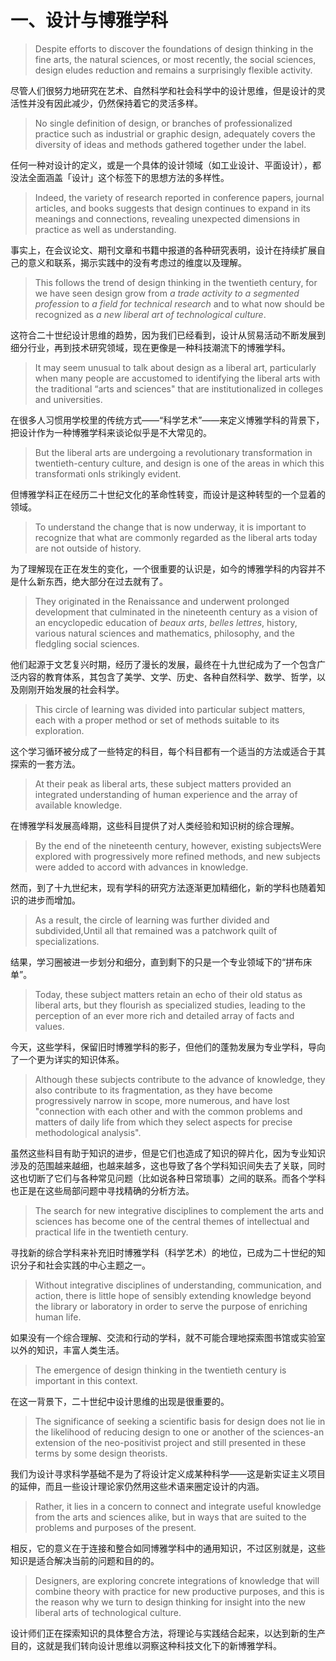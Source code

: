 # 一、设计与博雅学科


> Despite efforts to discover the foundations of design thinking in the fine arts, the natural sciences, or most recently, the social sciences, design eludes reduction and remains a surprisingly flexible activity.


尽管人们很努力地研究在艺术、自然科学和社会科学中的设计思维，但是设计的灵活性并没有因此减少，仍然保持着它的灵活多样。

> No single definition of design, or branches of professionalized practice such as industrial or graphic design, adequately covers the diversity of ideas and methods gathered together under the label.

任何一种对设计的定义，或是一个具体的设计领域（如工业设计、平面设计），都没法全面涵盖「设计」这个标签下的思想方法的多样性。

> Indeed, the variety of research reported in conference papers, journal articles, and books suggests that design continues to expand in its meanings and connections, revealing unexpected dimensions in practice as well as understanding. 

事实上，在会议论文、期刊文章和书籍中报道的各种研究表明，设计在持续扩展自己的意义和联系，揭示实践中的没有考虑过的维度以及理解。

> This follows the trend of design thinking in the twentieth century, for we have seen design grow from *a trade activity to a segmented profession* to *a field for technical research* and to what now should be recognized as *a new liberal art of technological culture*.

这符合二十世纪设计思维的趋势，因为我们已经看到，设计从贸易活动不断发展到细分行业，再到技术研究领域，现在更像是一种科技潮流下的博雅学科。

> It may seem unusual to talk about design as a liberal art, particularly when many people are accustomed to identifying the liberal arts with the traditional “arts and sciences" that are institutionalized in colleges and universities. 

在很多人习惯用学校里的传统方式——“科学艺术”——来定义博雅学科的背景下，把设计作为一种博雅学科来谈论似乎是不大常见的。

> But the liberal arts are undergoing a revolutionary transformation in twentieth-century culture, and design is one of the areas in which this transformati onIs strikingly evident.

但博雅学科正在经历二十世纪文化的革命性转变，而设计是这种转型的一个显着的领域。

> To understand the change that is now underway, it is important to recognize that what are commonly regarded as the liberal arts today are not outside of history.

为了理解现在正在发生的变化，一个很重要的认识是，如今的博雅学科的内容并不是什么新东西，绝大部分在过去就有了。

> They originated in the Renaissance and underwent prolonged development that culminated in the nineteenth century as a vision of an encyclopedic education of *beaux arts*, *belles lettres*, history, various natural sciences and mathematics, philosophy, and the fledgling social sciences. 

他们起源于文艺复兴时期，经历了漫长的发展，最终在十九世纪成为了一个包含广泛内容的教育体系，其包含了美学、文学、历史、各种自然科学、数学、哲学，以及刚刚开始发展的社会科学。

> This circle of learning was divided into particular subject matters, each with a proper method or set of methods suitable to its exploration. 

这个学习循环被分成了一些特定的科目，每个科目都有一个适当的方法或适合于其探索的一套方法。

> At their peak as liberal arts, these subject matters provided an integrated understanding of human experience and the array of available knowledge. 

在博雅学科发展高峰期，这些科目提供了对人类经验和知识树的综合理解。

> By the end of the nineteenth century, however, existing subjectsWere explored with progressively more refined methods, and new subjects were added to accord with advances in knowledge.

然而，到了十九世纪末，现有学科的研究方法逐渐更加精细化，新的学科也随着知识的进步而增加。

> As a result, the circle of learning was further divided and subdivided,Until all that remained was a patchwork quilt of specializations.

结果，学习圈被进一步划分和细分，直到剩下的只是一个专业领域下的“拼布床单”。

> Today, these subject matters retain an echo of their old status as liberal arts, but they flourish as specialized studies, leading to the perception of an ever more rich and detailed array of facts and values. 

今天，这些学科，保留旧时博雅学科的影子，但他们的蓬勃发展为专业学科，导向了一个更为详实的知识体系。

> Although these subjects contribute to the advance of knowledge, they also contribute to its fragmentation, as they have become progressively narrow in scope, more numerous, and have lost "connection with each other and with the common problems and matters of daily life from which they select aspects for precise methodological analysis".

虽然这些科目有助于知识的进步，但是它们也造成了知识的碎片化，因为专业知识涉及的范围越来越细，也越来越多，这也导致了各个学科知识间失去了关联，同时这也切断了它们与各种常见问题（比如说各种日常琐事）之间的联系。而各个学科也正是在这些局部问题中寻找精确的分析方法。

> The search for new integrative disciplines to complement the arts and sciences has become one of the central themes of intellectual and practical life in the twentieth century. 

寻找新的综合学科来补充旧时博雅学科（科学艺术）的地位，已成为二十世纪的知识分子和社会实践的中心主题之一。

> Without integrative disciplines of understanding, communication, and action, there is little hope of sensibly extending knowledge beyond the library or laboratory in order to serve the purpose of enriching human life.

如果没有一个综合理解、交流和行动的学科，就不可能合理地探索图书馆或实验室以外的知识，丰富人类生活。

> The emergence of design thinking in the twentieth century is important in this context.

在这一背景下，二十世纪中设计思维的出现是很重要的。

> The significance of seeking a scientific basis for design does not lie in the likelihood of reducing design to one or another of the sciences-an extension of the neo-positivist project and still presented in these terms by some design theorists.

我们为设计寻求科学基础不是为了将设计定义成某种科学——这是新实证主义项目的延伸，而且一些设计理论家仍然用这些术语来圈定设计的内涵。

> Rather, it lies in a concern to connect and integrate useful knowledge from the arts and sciences alike, but in ways that are suited to the problems and purposes of the present. 

相反，它的意义在于连接和整合如同博雅学科中的通用知识，不过区别就是，这些知识是适合解决当前的问题和目的的。

> Designers, are exploring concrete integrations of knowledge that will combine theory with practice for new productive purposes, and this is the reason why we turn to design thinking for insight into the new liberal arts of technological culture.

设计师们正在探索知识的具体整合方法，将理论与实践结合起来，以达到新的生产目的，这就是我们转向设计思维以洞察这种科技文化下的新博雅学科。
